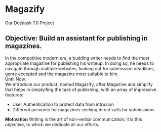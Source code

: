 # Magazify
Our Dotslash 7.0 Project
## Objective: Build an assistant for publishing in magazines.
In the competitive modern era, a budding writer needs to find the most appropriate magazine for publishing his writeup. In doing so, he needs to navigate through multiple websites, looking out for submission deadlines, genre accepted and the magazine most suitable to him.
<br>
Until Now.
<br>
We introduce our product, named Magazify, after Magazine and simplify that helps in simplyifing the task of publishing, with an array of impressive features:
<ul>
  <li> User Authentication to protect data from intrusion</li>
  <li>Different accounts for magazines seeking direct calls for submissions.</li>
</ul>
<b>Motivation</b>
Writing is the art of non-verbal communication, it is this objective, to which we dedicate all our efforts.
